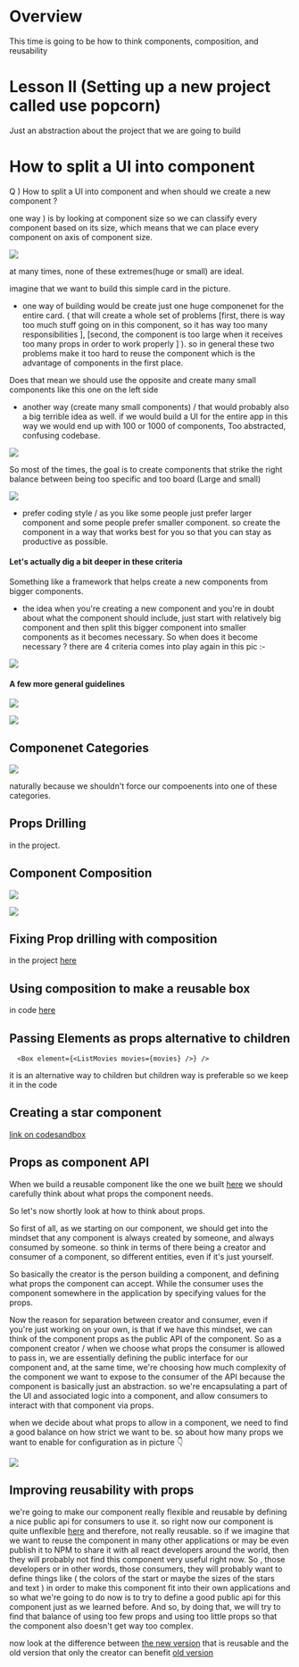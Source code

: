 # Overview

This time is going to be how to think components, composition, and reusability

# Lesson II (Setting up a new project called use popcorn)

Just an abstraction about the project that we are going to build

# How to split a UI into component

Q ) How to split a UI into component and when should we create a new component ?

one way ) is by looking at component size so we can classify every component based on its size, which means that we can place every component on axis of component size.

![](./01.png)

at many times, none of these extremes(huge or small) are ideal.

imagine that we want to build this simple card in the picture.

- one way of building would be create just one huge componenet for the entire card. ( that will create a whole set of problems [first, there is way too much stuff going on in this component, so it has way too many responsibilities ], [second, the component is too large when it receives too many props in order to work properly ] ). so in general these two problems make it too hard to reuse the component which is the advantage of components in the first place.

Does that mean we should use the opposite and create many small components like this one on the left side

- another way (create many small components) / that would probably also a big terrible idea as well.
  if we would build a UI for the entire app in this way we would end up with 100 or 1000 of components, Too abstracted, confusing codebase.

![](./02.png)

So most of the times, the goal is to create components that strike the right balance between being too specific and too board (Large and small)

![](./03.png)

- prefer coding style / as you like some people just prefer larger component and some people prefer smaller component. so create the component in a way that works best for you so that you can stay as productive as possible.

#### Let's actually dig a bit deeper in these criteria

Something like a framework that helps create a new components from bigger components.

- the idea when you're creating a new component and you're in doubt about what the component should include, just start with relatively big component and then split this bigger component into smaller components as it becomes necessary.
  So when does it become necessary ?
  there are 4 criteria comes into play again in this pic :-

![](./04.png)

#### A few more general guidelines

![](./05.png)

![](./06.png)

## Componenet Categories

![](./07.png)

naturally because we shouldn't force our compoenents into one of these categories.

## Props Drilling

in the project.

## Component Composition

![](./08.png)

![](./09.png)

## Fixing Prop drilling with composition

in the project [here](./usepopcorn/src/App.tsx)

## Using composition to make a reusable box

in code [here](./usepopcorn//src/App.tsx)

## Passing Elements as props alternative to children

```
  <Box element={<ListMovies movies={movies} />} />
```

it is an alternative way to children but children way is preferable so we keep it in the code

## Creating a star component

[link on codesandbox](https://qn7ljr.csb.app/)

## Props as component API

When we build a reusable component like the one we built [here](https://qn7ljr.csb.app/) we should carefully think about what props the component needs.

So let's now shortly look at how to think about props.

So first of all, as we starting on our component, we should get into the mindset that any component is always created by someone, and always consumed by someone. so think in terms of there being a creator and consumer of a component, so different entities, even if it's just yourself.

So basically the creator is the person building a component, and defining what props the component can accept. While the consumer uses the component somewhere in the application by specifying values for the props.

Now the reason for separation between creator and consumer, even if you're just working on your own, is that if we have this mindset, we can think of the component props as the public API of the component.
So as a component creator / when we choose what props the consumer is allowed to pass in, we are essentially defining the public interface for our component and, at the same time, we're choosing how much complexity of the component we want to expose to the consumer of the API because the component is basically just an abstraction. so we're encapsulating a part of the UI and associated logic into a component, and allow consumers to interact with that component via props.

when we decide about what props to allow in a component, we need to find a good balance on how strict we want to be. so about how many props we want to enable for configuration as in picture 👇

![](./10.png)

## Improving reusability with props

we're going to make our component really flexible and reusable by defining a nice public api for consumers to use it.
so right now our component is quite unflexible [here](https://qn7ljr.csb.app/) and therefore, not really reusable.
so if we imagine that we want to reuse the component in many other applications or may be even publish it to NPM to share it with all react developers around the world, then they will probably not find this component very useful right now. So , those developers or in other words, those consumers, they will probably want to define things like ( the colors of the start or maybe the sizes of the stars and text ) in order to make this component fit into their own applications and so what we're going to do now is to try to define a good public api for this component just as we learned before. And so, by doing that, we will try to find that balance of using too few props and using too little props so that the component also doesn't get way too complex.

now look at the difference between [the new version](https://codesandbox.io/p/sandbox/reusable-star-component-the-new-version-8lztnq?file=%2Fsrc%2FApp.js) that is reusable and the old version that only the creator can benefit [old version](https://qn7ljr.csb.app/)
